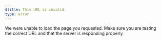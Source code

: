 ```yaml
---
$title: This URL is invalid.
type: error
---
```

We were unable to load the page you requested.
Make sure you are testing the correct URL and that the server is responding properly. 
